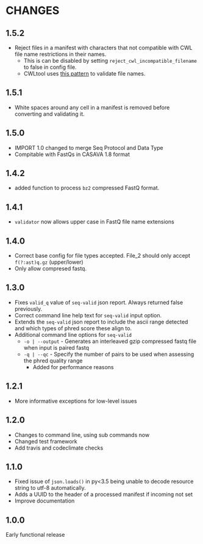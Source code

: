 # CHANGES

## 1.5.2

* Reject files in a manifest with characters that not compatible with CWL file name restrictions in their names.
  * This is can be disabled by setting `reject_cwl_incompatible_filename` to false in config file.
  * CWLtool uses [this pattern][cwl-filename-restriction] to validate file names.

## 1.5.1

* White spaces around any cell in a manifest is removed before converting and validating it.

## 1.5.0

* IMPORT 1.0 changed to merge Seq Protocol and Data Type
* Compitable with FastQs in CASAVA 1.8 format

## 1.4.2

* added function to process `bz2` compressed FastQ format.

## 1.4.1

* `validator` now allows upper case in FastQ file name extensions

## 1.4.0

* Correct base config for file types accepted.  File_2 should only accept `f(?:ast)q.gz` (upper/lower)
* Only allow compresed fastq.

## 1.3.0

* Fixes `valid_q` value of `seq-valid` json report.  Always returned false previously.
* Correct command line help text for `seq-valid` input option.
* Extends the `seq-valid` json report to include the ascii range detected and which types of phred
  score these align to.
* Additional command line options for `seq-valid`
  * `-o | --output` - Generates an interleaved gzip compressed fastq file when input is paired fastq
  * `-q | --qc` - Specify the number of pairs to be used when assessing the phred quality range
    * Added for performance reasons

## 1.2.1

* More informative exceptions for low-level issues

## 1.2.0

* Changes to command line, using sub commands now
* Changed test framework
* Add travis and codeclimate checks

## 1.1.0

* Fixed issue of `json.loads()` in py<3.5 being unable to decode resource string to utf-8 automatically.
* Adds a UUID to the header of a processed manifest if incoming not set
* Improve documentation

## 1.0.0

Early functional release

<!-- References -->

[cwl-filename-restriction]: https://github.com/common-workflow-language/cwltool/blob/8f896370b043dc9c6802521550210ce1bad1cfd8/cwltool/command_line_tool.py#L58
